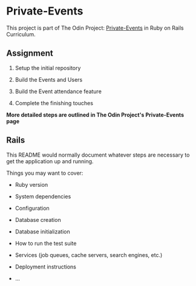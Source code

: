 # Private-Events

This project is part of The Odin Project: [Private-Events](https://www.theodinproject.com/lessons/ruby-on-rails-private-events) in Ruby on Rails Curriculum.

## Assignment

1. Setup the initial repository

2. Build the Events and Users

3. Build the Event attendance feature

4. Complete the finishing touches

**More detailed steps are outlined in The Odin Project's Private-Events page**

## Rails

This README would normally document whatever steps are necessary to get the
application up and running.

Things you may want to cover:

* Ruby version

* System dependencies

* Configuration

* Database creation

* Database initialization

* How to run the test suite

* Services (job queues, cache servers, search engines, etc.)

* Deployment instructions

* ...
